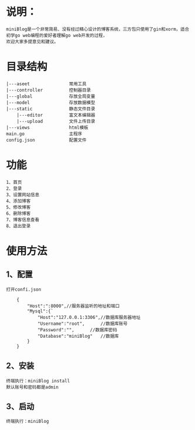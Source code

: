 # 说明：
	miniBlog是一个非常简易、没有经过精心设计的博客系统，三方包只使用了gin和xorm，适合初学go web编程的爱好者理解go web开发的过程，
	欢迎大家多提意见和建议。
# 目录结构
	|---aseet				常用工具
	|---controller			控制器目录
	|---global				存放全局变量
	|---model				存放数据模型
	|---static				静态文件目录
		|---editor			富文本编辑器
		|---upload			文件上传目录
	|---views				html模板
	main.go					主程序
	config.json				配置文件
	
# 功能
	1、首页
	2、登录
	3、设置网站信息
	4、添加博客
	5、修改博客
	6、删除博客
	7、博客信息查看
	8、退出登录
	
# 使用方法
## 1、配置
	打开confi.json
```
	{
		"Host":":8000",//服务器监听的地址和端口
		"Mysql":{`
			"Host":"127.0.0.1:3306",//数据库服务器地址
			"Username":"root",		//数据库账号
			"Password":"",		//数据库密码
			"Database":"miniBlog"	//数据库
		}
	}
```
## 2、安装
	终端执行：miniBlog install
	默认账号和密码都是admin
## 3、启动
	终端执行：miniBlog
	
	